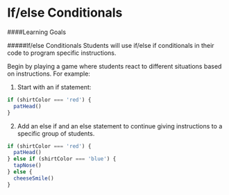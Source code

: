 # If/else Conditionals

####Learning Goals

#####If/else Conditionals
Students will use if/else if conditionals in their code to program specific instructions.
  
Begin by playing a game where students react to different situations based on instructions. For example:

1. Start with an if statement:
```js
if (shirtColor === 'red') {
  patHead()
} 
```
2. Add an else if and an else statement to continue giving instructions to a specific group of students.
```js
if (shirtColor === 'red') {
  patHead()
} else if (shirtColor === 'blue') {
  tapNose()
} else {
  cheeseSmile()
}
```

